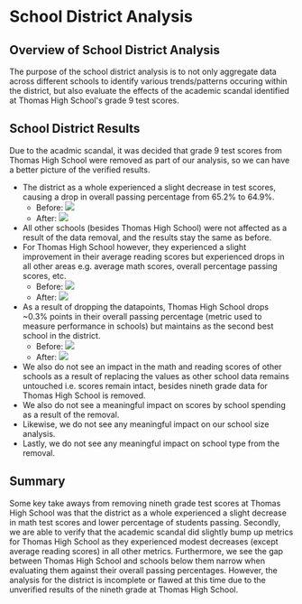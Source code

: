 # School District Analysis

## Overview of School District Analysis
The purpose of the school district analysis is to not only aggregate data across different schools to identify various trends/patterns occuring within the district, but also evaluate the effects of the academic scandal identified at Thomas High School's grade 9 test scores.

## School District Results
Due to the acadmic scandal, it was decided that grade 9 test scores from Thomas High School were removed as part of our analysis, so we can have a better picture of the verified results.

- The district as a whole experienced a slight decrease in test scores, causing a drop in overall passing percentage from 65.2% to 64.9%.
    - Before: <img src="Resources/before_district_summary.png">
    - After: <img src="Resources/after_district_summarys.png">
- All other schools (besides Thomas High School) were not affected as a result of the data removal, and the results stay the same as before.
- For Thomas High School however, they experienced a slight improvement in their average reading scores but experienced drops in all other areas e.g. average math scores, overall percentage passing scores, etc.
    - Before: <img src="Resources/before_school_summary.png">
    - After: <img src="Resources/after_school_summarys.png">
- As a result of dropping the datapoints, Thomas High School drops ~0.3% points in their overall passing percentage (metric used to measure performance in schools) but maintains as the second best school in the district.
    - Before: <img src="Resources/before_top_schools.png">
    - After: <img src="Resources/after_top_schools.png">
- We also do not see an impact in the math and reading scores of other schools as a result of replacing the values as other school data remains untouched i.e. scores remain intact, besides nineth grade data for Thomas High School is removed.
- We also do not see a meaningful impact on scores by school spending as a result of the removal.
- Likewise, we do not see any meaningful impact on our school size analysis.
- Lastly, we do not see any meaningful impact on school type from the removal.

## Summary
Some key take aways from removing nineth grade test scores at Thomas High School was that the district as a whole experienced a slight decrease in math test scores and lower percentage of students passing. Secondly, we are able to verify that the academic scandal did slightly bump up metrics for Thomas High School as they experienced modest decreases (except average reading scores) in all other metrics. Furthermore, we see the gap between Thomas High School and schools below them narrow when evaluating them against their overall passing percentages. However, the analysis for the district is incomplete or flawed at this time due to the unverified results of the nineth grade at Thomas High School.

